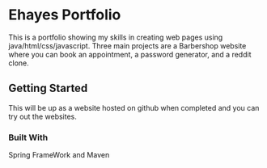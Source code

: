 # Ehayes Portfolio

This is a portfolio showing my skills in creating web pages using java/html/css/javascript. Three main projects are a Barbershop website where you can book an appointment, a password generator, and a reddit clone. 
## Getting Started
This will be up as a website hosted on github when completed and you can try out the websites. 
### Built With 
Spring FrameWork and Maven
